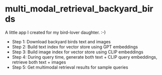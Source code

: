 # multi_modal_retrieval_backyard_birds

A little app I created for my bird-lover daughter. :-)

* Step 1: Download backyard birds text and images
* Step 2: Build text index for vector store using GPT embeddings
* Step 3: Build image index for vector store using CLIP embeddings
* Step 4: During query time, generate both text + CLIP query embeddings, retrieve both text + images
* Step 5: Get multimodal retrieval results for sample queries
